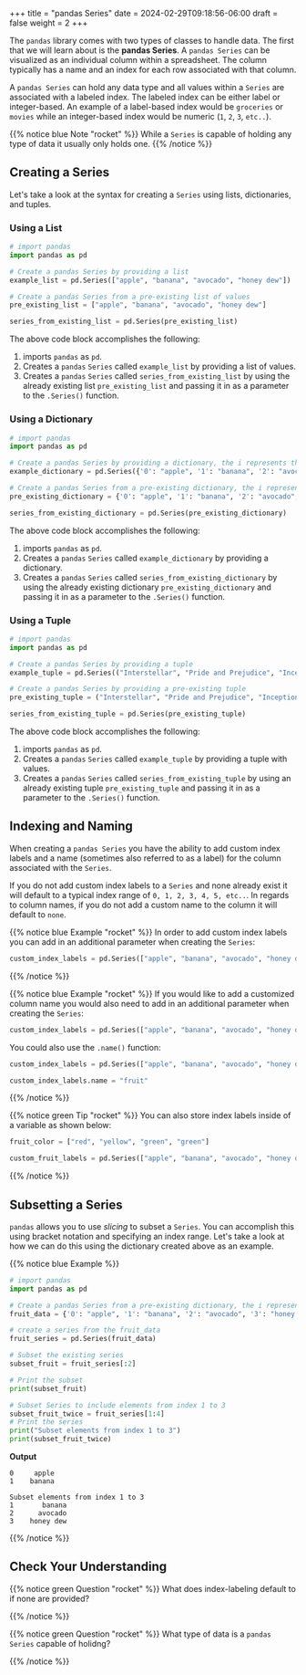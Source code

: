 +++
title = "pandas Series"
date = 2024-02-29T09:18:56-06:00
draft = false
weight = 2
+++

The `pandas` library comes with two types of classes to handle data. The first that we will learn about is the **pandas Series**. A `pandas Series` can be visualized as an individual column within a spreadsheet. The column typically has a name and an index for each row associated with that column.

A `pandas Series` can hold any data type and all values within a `Series` are associated with a labeled index. The labeled index can be either label or integer-based. An example of a label-based index would be `groceries` or `movies` while an integer-based index would be numeric (`1`, `2`, `3`, `etc..`).

{{% notice blue Note "rocket" %}}
While a `Series` is capable of holding any type of data it usually only holds one.
{{% /notice %}}

## Creating a Series
Let's take a look at the syntax for creating a `Series` using lists, dictionaries, and tuples.

### Using a List

```python {linenos=table}
# import pandas
import pandas as pd

# Create a pandas Series by providing a list
example_list = pd.Series(["apple", "banana", "avocado", "honey dew"])

# Create a pandas Series from a pre-existing list of values
pre_existing_list = ["apple", "banana", "avocado", "honey dew"]

series_from_existing_list = pd.Series(pre_existing_list)
```

The above code block accomplishes the following:
1. imports `pandas` as `pd`.
1. Creates a `pandas` `Series` called `example_list` by providing a list of values.
1. Creates a `pandas` `Series` called `series_from_existing_list` by using the already existing list `pre_existing_list` and passing it in as a parameter to the `.Series()` function.

### Using a Dictionary

```python {linenos=table}
# import pandas
import pandas as pd

# Create a pandas Series by providing a dictionary, the i represents the index of the dictionary
example_dictionary = pd.Series({'0': "apple", '1': "banana", '2': "avocado", '3': "honey dew"})

# Create a pandas Series from a pre-existing dictionary, the i represents the index of the dictionary
pre_existing_dictionary = {'0': "apple", '1': "banana", '2': "avocado", '3': "honey dew"}

series_from_existing_dictionary = pd.Series(pre_existing_dictionary)
```

The above code block accomplishes the following:
1. imports `pandas` as `pd`.
1. Creates a `pandas` `Series` called `example_dictionary` by providing a dictionary.
1. Creates a `pandas` `Series` called `series_from_existing_dictionary` by using the already existing dictionary `pre_existing_dictionary` and passing it in as a parameter to the `.Series()` function.

### Using a Tuple

```python {linenos=table}
# import pandas
import pandas as pd

# Create a pandas Series by providing a tuple
example_tuple = pd.Series(("Interstellar", "Pride and Prejudice", "Inception", "Barbie"))

# Create a pandas Series by providing a pre-existing tuple
pre_existing_tuple = ("Interstellar", "Pride and Prejudice", "Inception", "Barbie")

series_from_existing_tuple = pd.Series(pre_existing_tuple)
```

The above code block accomplishes the following:
1. imports `pandas` as `pd`.
1. Creates a `pandas` `Series` called `example_tuple` by providing a tuple with values.
1. Creates a `pandas` `Series` called `series_from_existing_tuple` by using an already existing tuple `pre_existing_tuple` and passing it in as a parameter to the `.Series()` function.

## Indexing and Naming

When creating a `pandas Series` you have the ability to add custom index labels and a name (sometimes also referred to as a label) for the column associated with the `Series`.  

If you do not add custom index labels to a `Series` and none already exist it will default to a typical index range of `0, 1, 2, 3, 4, 5, etc..`. In regards to column names, if you do not add a custom name to the column it will default to `none`.

{{% notice blue Example "rocket" %}}
In order to add custom index labels you can add in an additional parameter when creating the `Series`:

```python
custom_index_labels = pd.Series(["apple", "banana", "avocado", "honey dew"], index = ["red", "yellow", "green", "green"])
```
{{% /notice %}}

{{% notice blue Example "rocket" %}}
If you would like to add a customized column name you would also need to add in an additional parameter when creating the `Series`:

```python
custom_index_labels = pd.Series(["apple", "banana", "avocado", "honey dew"], index = ["red", "yellow", "green", "green"], name = "fruit")
```

You could also use the `.name()` function:

```python
custom_index_labels = pd.Series(["apple", "banana", "avocado", "honey dew"], index = ["red", "yellow", "green", "green"])

custom_index_labels.name = "fruit"
```
{{% /notice %}}

{{% notice green Tip "rocket" %}}
You can also store index labels inside of a variable as shown below:

```python
fruit_color = ["red", "yellow", "green", "green"]

custom_fruit_labels = pd.Series(["apple", "banana", "avocado", "honey dew"], index = fruit_color)
```
{{% /notice %}}

## Subsetting a Series

`pandas` allows you to use *slicing* to subset a `Series`. You can accomplish this using bracket notation and specifying an index range. Let's take a look at how we can do this using the dictionary created above as an example.

{{% notice blue Example %}}
```python {linenos=table}
# import pandas
import pandas as pd

# Create a pandas Series from a pre-existing dictionary, the i represents the index of the dictionary
fruit_data = {'0': "apple", '1': "banana", '2': "avocado", '3': "honey dew"}

# create a series from the fruit_data
fruit_series = pd.Series(fruit_data)

# Subset the existing series
subset_fruit = fruit_series[:2]

# Print the subset
print(subset_fruit)

# Subset Series to include elements from index 1 to 3
subset_fruit_twice = fruit_series[1:4]
# Print the series
print("Subset elements from index 1 to 3")
print(subset_fruit_twice)
```

**Output**

```console
0     apple
1    banana

Subset elements from index 1 to 3
1       banana
2      avocado
3    honey dew
```
{{% /notice %}}

## Check Your Understanding

{{% notice green Question "rocket" %}}
What does index-labeling default to if none are provided?

<!-- Solution: Basic indexing: 0, 1, 2, 3, 4 -->
{{% /notice %}}

{{% notice green Question "rocket" %}}
What type of data is a `pandas Series` capable of holidng?

<!-- Solution: Any type -->
{{% /notice %}}